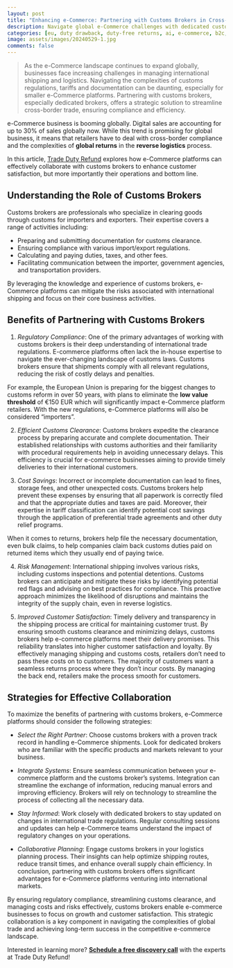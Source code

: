 ```yaml
---
layout: post
title: "Enhancing e-Commerce: Partnering with Customs Brokers in Cross-Border Trade"
description: Navigate global e-Commerce challenges with dedicated customs brokers. Ensure compliance, streamline logistics, and boost efficiency for seamless international trade.
categories: [eu, duty drawback, duty-free returns, ai, e-commerce, b2c, TDR]
image: assets/images/20240529-1.jpg
comments: false
---
```

>As the e-Commerce landscape continues to expand globally, businesses face increasing challenges in managing international shipping and logistics. Navigating the complexities of customs regulations, tariffs and documentation can be daunting, especially for smaller e-Commerce platforms. Partnering with customs brokers, especially dedicated brokers, offers a strategic solution to streamline cross-border trade, ensuring compliance and efficiency.

e-Commerce business is booming globally. Digital sales are accounting for up to 30% of sales globally now. While this trend is promising for global business, it means that retailers have to deal with cross-border compliance and the complexities of **global returns** in the **reverse logistics** process.

In this article, [Trade Duty Refund](https://tradedutyrefund.com) explores how e-Commerce platforms can effectively collaborate with customs brokers to enhance customer satisfaction, but more importantly their operations and bottom line.

## Understanding the Role of Customs Brokers

Customs brokers are professionals who specialize in clearing goods through customs for importers and exporters. Their expertise covers a range of activities including: 

- Preparing and submitting documentation for customs clearance. 
- Ensuring compliance with various import/export regulations. 
- Calculating and paying duties, taxes, and other fees. 
- Facilitating communication between the importer, government agencies, and transportation providers. 

By leveraging the knowledge and experience of customs brokers, e-Commerce platforms can mitigate the risks associated with international shipping and focus on their core business activities. 

## Benefits of Partnering with Customs Brokers 

1. *Regulatory Compliance*: One of the primary advantages of working with customs brokers is their deep understanding of international trade regulations. E-commerce platforms often lack the in-house expertise to navigate the ever-changing landscape of customs laws. Customs brokers ensure that shipments comply with all relevant regulations, reducing the risk of costly delays and penalties. 

For example, the European Union is preparing for the biggest changes to customs reform in over 50 years, with plans to eliminate the **low value threshold** of €150 EUR which will significantly impact e-Commerce platform retailers. With the new regulations, e-Commerce platforms will also be considered “importers”.

2. *Efficient Customs Clearance*: Customs brokers expedite the clearance process by preparing accurate and complete documentation. Their established relationships with customs authorities and their familiarity with procedural requirements help in avoiding unnecessary delays. This efficiency is crucial for e-commerce businesses aiming to provide timely deliveries to their international customers. 

3. *Cost Savings*: Incorrect or incomplete documentation can lead to fines, storage fees, and other unexpected costs. Customs brokers help prevent these expenses by ensuring that all paperwork is correctly filed and that the appropriate duties and taxes are paid. Moreover, their expertise in tariff classification can identify potential cost savings through the application of preferential trade agreements and other duty relief programs. 

When it comes to returns, brokers help file the necessary documentation, even bulk claims, to help companies claim back customs duties paid on returned items which they usually end of paying twice. 

4. *Risk Management*: International shipping involves various risks, including customs inspections and potential detentions. Customs brokers can anticipate and mitigate these risks by identifying potential red flags and advising on best practices for compliance. This proactive approach minimizes the likelihood of disruptions and maintains the integrity of the supply chain, even in reverse logistics. 

5. *Improved Customer Satisfaction*: Timely delivery and transparency in the shipping process are critical for maintaining customer trust. By ensuring smooth customs clearance and minimizing delays, customs brokers help e-commerce platforms meet their delivery promises. This reliability translates into higher customer satisfaction and loyalty. By effectively managing shipping and customs costs, retailers don’t need to pass these costs on to customers. The majority of customers want a seamless returns process where they don’t incur costs. By managing the back end, retailers make the process smooth for customers.

## Strategies for Effective Collaboration 
To maximize the benefits of partnering with customs brokers, e-Commerce platforms should consider the following strategies: 

- *Select the Right Partner*: Choose customs brokers with a proven track record in handling e-Commerce shipments. Look for dedicated brokers who are familiar with the specific products and markets relevant to your business. 

- *Integrate Systems*: Ensure seamless communication between your e-commerce platform and the customs broker’s systems. Integration can streamline the exchange of information, reducing manual errors and improving efficiency. Brokers will rely on technology to streamline the process of collecting all the necessary data. 

- *Stay Informed*: Work closely with dedicated brokers to stay updated on changes in international trade regulations. Regular consulting sessions and updates can help e-Commerce teams understand the impact of regulatory changes on your operations. 

- *Collaborative Planning*: Engage customs brokers in your logistics planning process. Their insights can help optimize shipping routes, reduce transit times, and enhance overall supply chain efficiency. In conclusion, partnering with customs brokers offers significant advantages for e-Commerce platforms venturing into international markets. 

By ensuring regulatory compliance, streamlining customs clearance, and managing costs and risks effectively, customs brokers enable e-commerce businesses to focus on growth and customer satisfaction. This strategic collaboration is a key component in navigating the complexities of global trade and achieving long-term success in the competitive e-commerce landscape.

Interested in learning more?
[**Schedule a free discovery call**](https://zcal.co/i/ipvlgNrr) with the experts at Trade Duty Refund!